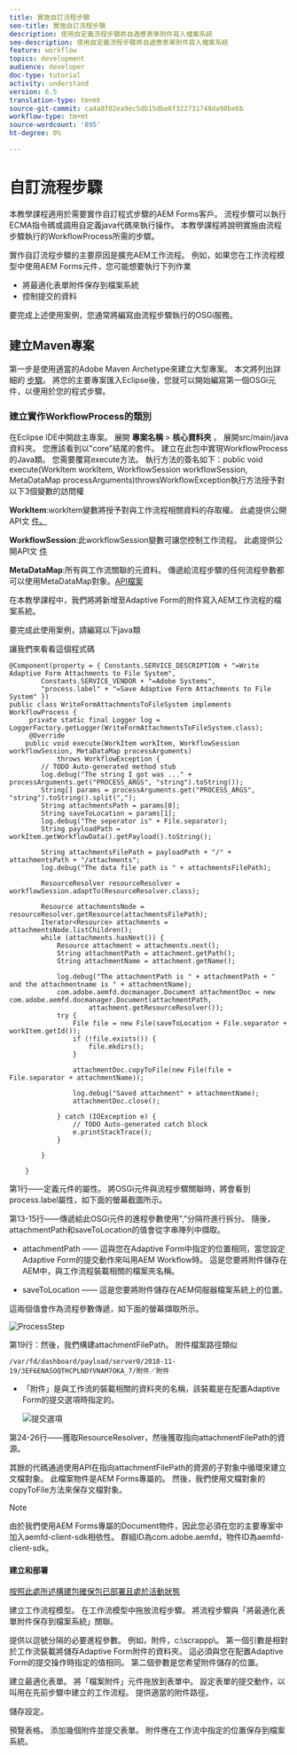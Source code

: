 ```yaml
---
title: 實施自訂流程步驟
seo-title: 實施自訂流程步驟
description: 使用自定義流程步驟將自適應表單附件寫入檔案系統
seo-description: 使用自定義流程步驟將自適應表單附件寫入檔案系統
feature: workflow
topics: development
audience: developer
doc-type: tutorial
activity: understand
version: 6.5
translation-type: tm+mt
source-git-commit: ca4a8f02ea9ec5db15dbe6f322731748da90be6b
workflow-type: tm+mt
source-wordcount: '895'
ht-degree: 0%

---
```



# 自訂流程步驟

本教學課程適用於需要實作自訂程式步驟的AEM Forms客戶。 流程步驟可以執行ECMA指令碼或調用自定義java代碼來執行操作。 本教學課程將說明實施由流程步驟執行的WorkflowProcess所需的步驟。

實作自訂流程步驟的主要原因是擴充AEM工作流程。 例如，如果您在工作流程模型中使用AEM Forms元件，您可能想要執行下列作業

* 將最適化表單附件保存到檔案系統
* 控制提交的資料

要完成上述使用案例，您通常將編寫由流程步驟執行的OSGi服務。

## 建立Maven專案

第一步是使用適當的Adobe Maven Archetype來建立大型專案。 本文將列出詳細的 [步驟](https://helpx.adobe.com/experience-manager/using/maven_arch13.html)。 將您的主要專案匯入Eclipse後，您就可以開始編寫第一個OSGi元件，以便用於您的程式步驟。


### 建立實作WorkflowProcess的類別

在Eclipse IDE中開啟主專案。 展開 **專案名稱** > **核心資料夾** 。 展開src/main/java資料夾。 您應該看到以&quot;core&quot;結尾的套件。 建立在此包中實現WorkflowProcess的Java類。 您需要覆寫execute方法。 執行方法的簽名如下：public void execute(WorkItem workItem, WorkflowSession workflowSession, MetaDataMap processArguments)throwsWorkflowException執行方法授予對以下3個變數的訪問權

**WorkItem**:workItem變數將授予對與工作流程相關資料的存取權。 此處提供公開API文 [件。](https://helpx.adobe.com/experience-manager/6-3/sites/developing/using/reference-materials/diff-previous/changes/com.adobe.granite.workflow.WorkflowSession.html)

**WorkflowSession**:此workflowSession變數可讓您控制工作流程。 此處提供公開API文 [件](https://helpx.adobe.com/experience-manager/6-3/sites/developing/using/reference-materials/diff-previous/changes/com.adobe.granite.workflow.WorkflowSession.html)

**MetaDataMap**:所有與工作流關聯的元資料。 傳遞給流程步驟的任何流程參數都可以使用MetaDataMap對象。[API檔案](https://helpx.adobe.com/experience-manager/6-5/sites/developing/using/reference-materials/javadoc/com/adobe/granite/workflow/metadata/MetaDataMap.html)

在本教學課程中，我們將將新增至Adaptive Form的附件寫入AEM工作流程的檔案系統。

要完成此使用案例，請編寫以下java類

讓我們來看看這個程式碼

```
@Component(property = { Constants.SERVICE_DESCRIPTION + "=Write Adaptive Form Attachments to File System",
        Constants.SERVICE_VENDOR + "=Adobe Systems",
        "process.label" + "=Save Adaptive Form Attachments to File System" })
public class WriteFormAttachmentsToFileSystem implements WorkflowProcess {
     private static final Logger log = LoggerFactory.getLogger(WriteFormAttachmentsToFileSystem.class);
     @Override
    public void execute(WorkItem workItem, WorkflowSession workflowSession, MetaDataMap processArguments)
            throws WorkflowException {
        // TODO Auto-generated method stub
        log.debug("The string I got was ..." + processArguments.get("PROCESS_ARGS", "string").toString());
        String[] params = processArguments.get("PROCESS_ARGS", "string").toString().split(",");
        String attachmentsPath = params[0];
        String saveToLocation = params[1];
        log.debug("The seperator is" + File.separator);
        String payloadPath = workItem.getWorkflowData().getPayload().toString();
 
        String attachmentsFilePath = payloadPath + "/" + attachmentsPath + "/attachments";
        log.debug("The data file path is " + attachmentsFilePath);
 
        ResourceResolver resourceResolver = workflowSession.adaptTo(ResourceResolver.class);
 
        Resource attachmentsNode = resourceResolver.getResource(attachmentsFilePath);
        Iterator<Resource> attachments = attachmentsNode.listChildren();
        while (attachments.hasNext()) {
            Resource attachment = attachments.next();
            String attachmentPath = attachment.getPath();
            String attachmentName = attachment.getName();
 
            log.debug("The attachmentPath is " + attachmentPath + " and the attachmentname is " + attachmentName);
            com.adobe.aemfd.docmanager.Document attachmentDoc = new com.adobe.aemfd.docmanager.Document(attachmentPath,
                    attachment.getResourceResolver());
            try {
                File file = new File(saveToLocation + File.separator + workItem.getId());
                if (!file.exists()) {
                    file.mkdirs();
                }
 
                attachmentDoc.copyToFile(new File(file + File.separator + attachmentName));
 
                log.debug("Saved attachment" + attachmentName);
                attachmentDoc.close();
 
            } catch (IOException e) {
                // TODO Auto-generated catch block
                e.printStackTrace();
            }
 
        }
 
    }
```

第1行——定義元件的屬性。 將OSGi元件與流程步驟關聯時，將會看到process.label屬性，如下面的螢幕截圖所示。

第13-15行——傳遞給此OSGi元件的進程參數使用&quot;,&quot;分隔符進行拆分。 隨後，attachmentPath和saveToLocation的值會從字串陣列中擷取。

* attachmentPath —— 這與您在Adaptive Form中指定的位置相同，當您設定Adaptive Form的提交動作來叫用AEM Workflow時。 這是您要將附件儲存在AEM中，與工作流程裝載相關的檔案夾名稱。

* saveToLocation —— 這是您要將附件儲存在AEM伺服器檔案系統上的位置。

這兩個值會作為流程參數傳遞，如下面的螢幕擷取所示。

![ProcessStep](assets/implement-process-step.gif)


第19行：然後，我們構建attachmentFilePath。 附件檔案路徑類似

    /var/fd/dashboard/payload/server0/2018-11-19/3EF6ENASOQTHCPLNDYVNAM7OKA_7/附件／附件

* 「附件」是與工作流的裝載相關的資料夾的名稱，該裝載是在配置Adaptive Form的提交選項時指定的。

   ![提交選項](assets/af-submit-options.gif)

第24-26行——獲取ResourceResolver，然後獲取指向attachmentFilePath的資源。

其餘的代碼通過使用API在指向attachmentFilePath的資源的子對象中循環來建立文檔對象。 此檔案物件是AEM Forms專屬的。 然後，我們使用文檔對象的copyToFile方法來保存文檔對象。

>[!NOTE]
由於我們使用AEM Forms專屬的Document物件，因此您必須在您的主要專案中加入aemfd-client-sdk相依性。 群組ID為com.adobe.aemfd，物件ID為aemfd-client-sdk。

#### 建立和部署

[按照此處所述構建包](https://helpx.adobe.com/experience-manager/using/maven_arch13.html#BuildtheOSGibundleusingMaven)[確保包已部署且處於活動狀態](http://localhost:4502/system/console/bundles)

建立工作流程模型。 在工作流模型中拖放流程步驟。 將流程步驟與「將最適化表單附件保存到檔案系統」關聯。

提供以逗號分隔的必要進程參數。 例如，附件，c:\\scrappp\\。 第一個引數是相對於工作流裝載將儲存Adaptive Form附件的資料夾。 這必須與您在配置Adaptive Form的提交操作時指定的值相同。 第二個參數是您希望附件儲存的位置。

建立最適化表單。 將「檔案附件」元件拖放到表單中。 設定表單的提交動作，以叫用在先前步驟中建立的工作流程。 提供適當的附件路徑。

儲存設定。

預覽表格。 添加幾個附件並提交表單。 附件應在工作流中指定的位置保存到檔案系統。

